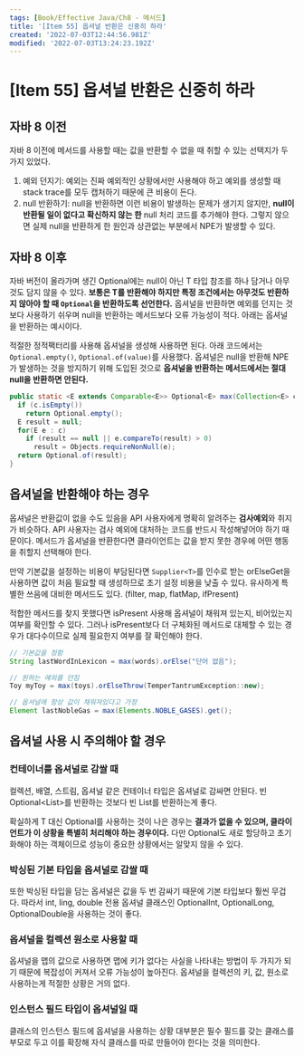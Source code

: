 ```yaml
---
tags: [Book/Effective Java/Ch8 - 메서드]
title: '[Item 55] 옵셔널 반환은 신중히 하라'
created: '2022-07-03T12:44:56.981Z'
modified: '2022-07-03T13:24:23.192Z'
---
```


# [Item 55] 옵셔널 반환은 신중히 하라

## 자바 8 이전

자바 8 이전에 메서드를 사용할 때는 값을 반환할 수 없을 때 취할 수 있는 선택지가 두 가지 있었다.

1. 예외 던지기: 예외는 진짜 예외적인 상황에서만 사용해야 하고 예외를 생성할 때 stack trace를 모두 캡처하기 때문에 큰 비용이 든다.
2. null 반환하기: null을 반환하면 이런 비용이 발생하는 문제가 생기지 않지만, **null이 반환될 일이 없다고 확신하지 않는 한** null 처리 코드를 추가해야 한다. 그렇지 않으면 실제 null을 반환하게 한 원인과 상관없는 부분에서 NPE가 발생할 수 있다.

## 자바 8 이후

자바 버전이 올라가며 생긴 Optional<T>에는 null이 아닌 T 타입 참조를 하나 담거나 아무것도 담지 않을 수 있다. **보통은 T를 반환해야 하지만 특정 조건에서는 아무것도 반환하지 않아야 할 때 `Optional`을 반환하도록 선언한다.** 옵셔널을 반환하면 예외를 던지는 것보다 사용하기 쉬우며 null을 반환하는 메서드보다 오류 가능성이 적다. 아래는 옵셔널을 반환하는 예시이다.

적절한 정적팩터리를 사용해 옵셔널을 생성해 사용하면 된다. 아래 코드에서는 `Optional.empty()`, `Optional.of(value)`를 사용했다. 옵셔널은 null을 반환해 NPE가 발생하는 것을 방지하기 위해 도입된 것으로 **옵셔널을 반환하는 메서드에서는 절대 null을 반환하면 안된다.**
```java
public static <E extends Comparable<E>> Optional<E> max(Collection<E> c) {
  if (c.isEmpty())
    return Optional.empty();
  E result = null;
  for(E e : c)
    if (result == null || e.compareTo(result) > 0)
      result = Objects.requireNonNull(e);
  return Optional.of(result);
}
```

## 옵셔널을 반환해야 하는 경우

옵셔널은 반환값이 없을 수도 있음을 API 사용자에게 명확히 알려주는 **검사예외**와 취지가 비슷하다. API 사용자는 검사 예외에 대처하는 코드를 반드시 작성해넣어야 하기 때문이다. 메서드가 옵셔널을 반환한다면 클라이언트는 값을 받지 못한 경우에 어떤 행동을 취할지 선택해야 한다.

만약 기본값을 설정하는 비용이 부담된다면 `Supplier<T>`를 인수로 받는 orElseGet을 사용하면 값이 처음 필요할 때 생성하므로 초기 설정 비용을 낮출 수 있다. 유사하게 특별한 쓰음에 대비한 메서드도 있다. (filter, map, flatMap, ifPresent)

적합한 메서드를 찾지 못했다면 isPresent 사용해 옵셔널이 채워져 있는지, 비어있는지 여부를 확인할 수 있다. 그러나 isPresent보다 더 구체화된 메서드로 대체할 수 있는 경우가 대다수이므로 실제 필요한지 여부를 잘 확인해야 한다.

```java
// 기본값을 정함
String lastWordInLexicon = max(words).orElse("단어 없음");

// 원하는 예외를 던짐
Toy myToy = max(toys).orElseThrow(TemperTantrumException::new);

// 옵셔널에 항상 값이 채워져있다고 가정
Element lastNobleGas = max(Elements.NOBLE_GASES).get();
```

## 옵셔널 사용 시 주의해야 할 경우

### 컨테이너를 옵셔널로 감쌀 때
컬렉션, 배열, 스트림, 옵셔널 같은 컨테이너 타입은 옵셔널로 감싸면 안된다. 빈 Optional<List<T>>를 반환하는 것보다 빈 List<T>를 반환하는게 좋다.

확실하게 T 대신 Optional<T>를 사용하는 것이 나은 경우는 **결과가 없을 수 있으며, 클라이언트가 이 상황을 특별히 처리해야 하는 경우이다.** 다만 Optional도 새로 할당하고 초기화해야 하는 객체이므로 성능이 중요한 상황에서는 알맞지 않을 수 있다.

### 박싱된 기본 타입을 옵셔널로 감쌀 때
또한 박싱된 타입을 담는 옵셔널은 값을 두 번 감싸기 때문에 기본 타입보다 훨씬 무겁다. 따라서 int, ling, double 전용 옵셔널 클래스인 OptionalInt, OptionalLong, OptionalDouble을 사용하는 것이 좋다.

### 옵셔널을 컬렉션 원소로 사용할 때
옵셔널을 맵의 값으로 사용하면 맵에 키가 없다는 사실을 나타내는 방법이 두 가지가 되기 때문에 복잡성이 커져서 오류 가능성이 높아진다. 옵셔널을 컬렉션의 키, 값, 원소로 사용하는게 적절한 상황은 거의 없다.

### 인스턴스 필드 타입이 옵셔널일 때
클래스의 인스턴스 필드에 옵셔널을 사용하는 상황 대부분은 필수 필드를 갖는 클래스를 부모로 두고 이를 확장해 자식 클래스를 따로 만들어야 한다는 것을 의미한다.
